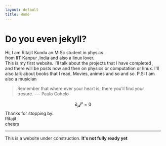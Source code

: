 ```yaml
---
layout: default
title: Home
---
```


# Do you even jekyll?

Hi, I am Ritajit Kundu an M.Sc student in physics   
from IIT Kanpur ,India and also a linux lover.  
This is my first website.
I'll talk about the projects that I have completed ,
and there will be posts now and then on physics or
computation or linux. I'll also talk about books that I read,
Movies, animes and so and so.
P.S: I am also a musician

> Remember that where ever your heart is, there you'll find your tresure.
> --- Paulo Cohelo

$$ \partial_\mu j^\mu=0 $$
Thanks for stopping by.  
Ritajit  
cheers

---  
This is a website under construction. __It's not fully ready yet__
